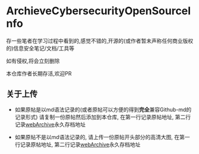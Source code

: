 # ArchieveCybersecurityOpenSourceInfo

存一些笔者在学习过程中看到的,感觉不错的,开源的(或作者暂未声称任何商业版权的)信息安全笔记/文档/工具等

如有侵权,将会立刻删除

本仓库作者长期存活,欢迎PR

## 关于上传

* 如果原帖是以md语法记录的(或者原帖可以方便的得到**完全**兼容Github-md的记录形式)
    请复制一份原帖然后添加到本仓库, 在第一行记录原帖地址, 第二行记录[webArchive](https://archive.org/web/)永久存档地址

* 如果原帖不是以md语法记录的, 请上传一份原帖开头部分的高清大图, 在第一行记录原帖地址, 第二行记录[webArchive](https://archive.org/web/)永久存档地址